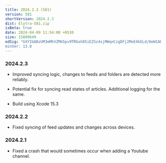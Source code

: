 ```yaml
---
title: 2024.2.3 (581)
version: 581
shortVersion: 2024.2.3
dist: Elytra-581.zip
isBeta: true
date: 2024-04-09 11:54:00 +0530
size: 15809649
edSig: "GXYIGABzUM3mMhVZMb5pv9TRGoh85iEZSz4xjMWqnCzgDFj2MoE4kELd/OeW1APnKx03ee1E29MjPzvpoVKiBQ==
minVer: 13.0
---
```


### 2024.2.3

- Improved syncing logic, changes to feeds and folders are detected more reliably.

- Potential fix for syncing read states of articles. Additional logging for the same.

- Build using Xcode 15.3

### 2024.2.2

- Fixed syncing of feed updates and changes across devices.

### 2024.2.1

- Fixed a crash that would sometimes occur when adding a Youtube channel.